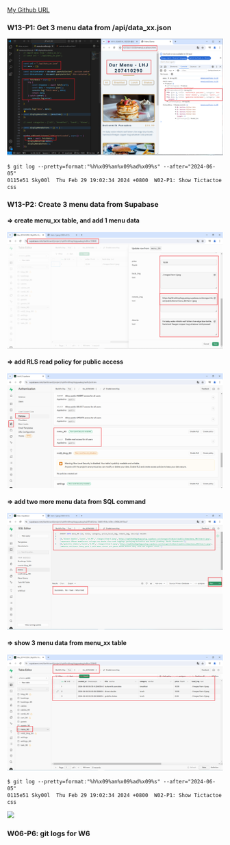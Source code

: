 [My Github URL](https://github.com/Sky00l/1112-js-demo_90.git)
 
### W13-P1: Get 3 menu data from /api/data_xx.json
 
![](w13-p1.png)

```
$ git log --pretty=format:"%h%x09%an%x09%ad%x09%s" --after="2024-06-05"
0115e51 Sky00l  Thu Feb 29 19:02:34 2024 +0800  W02-P1: Show Tictactoe css

```

### W13-P2: Create 3 menu data from Supabase
 
#### => create menu_xx table, and add 1 menu data
 
![](w13-p2-1.png)
 
#### => add RLS read policy for public access
 
![](w13-p2-2.png)
 
#### => add two more menu data from SQL command
 
![](w13-p2-3.png)
 
#### => show 3 menu data from menu_xx table
 
![](w13-p2-4.png)

```
$ git log --pretty=format:"%h%x09%an%x09%ad%x09%s" --after="2024-06-05"
0115e51 Sky00l  Thu Feb 29 19:02:34 2024 +0800  W02-P1: Show Tictactoe css

```
 
![](w06-p5.png)

### W06-P6: git logs for W6
